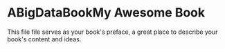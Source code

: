 # ABigDataBookMy Awesome Book

This file file serves as your book's preface, a great place to describe your book's content and ideas.
